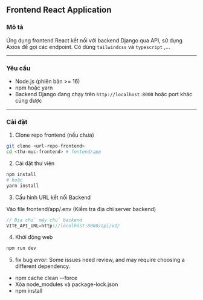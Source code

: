 

## Frontend React Application

### Mô tả

Ứng dụng frontend React kết nối với backend Django qua API, sử dụng Axios để gọi các endpoint. Có dùng `tailwindcss` và `typescript` ,...

---

### Yêu cầu

- Node.js (phiên bản >= 16)
- npm hoặc yarn
- Backend Django đang chạy trên `http://localhost:8000` hoặc port khác cũng được

---

### Cài đặt

1. Clone repo frontend (nếu chưa)

```bash
git clone <url-repo-frontend>
cd <thư-mục-frontend> # fontend/app
```

2. Cài đặt thư viện 

```bash
npm install
# hoặc
yarn install
```

3. Cấu hình URL kết nối Backend

Vào file frontend/app/.env (Kiểm tra địa chỉ server backend)

```ts
// Địa chỉ máy chủ backend
VITE_API_URL=http://localhost:8000/api/v1/

```

4. Khởi động web
```bash
npm run dev
```

5. fix bug
*error*: Some issues need review, and may require choosing a different dependency.
- npm cache clean --force
- Xóa node_modules và package-lock.json
- npm install
